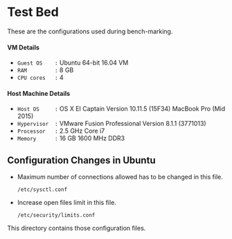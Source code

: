 # Test Bed
These are the configurations used during bench-marking.

#### VM Details

- `Guest OS    :` Ubuntu 64-bit 16.04 VM
- `RAM         :` 8 GB
- `CPU cores   :` 4

#### Host Machine Details

- `Host OS     :` OS X EI Captain Version 10.11.5 (15F34) MacBook Pro (Mid 2015)
- `Hypervisor  :` VMware Fusion Professional Version 8.1.1 (3771013)
- `Processor   :` 2.5 GHz Core i7
- `Memory      :` 16 GB 1600 MHz DDR3

## Configuration Changes in Ubuntu

- Maximum number of connections allowed has to be changed in this file.
  ```
  /etc/sysctl.conf 
  ```
- Increase open files limit in this file.  
  ```
  /etc/security/limits.conf
  ```
  
This directory contains those configuration files.
